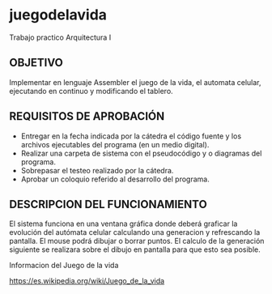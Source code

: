 # juegodelavida
Trabajo practico Arquitectura I


## OBJETIVO
Implementar en lenguaje Assembler el juego de la vida, el automata celular, ejecutando en continuo y modificando el tablero.


## REQUISITOS DE APROBACIÓN 
* Entregar en la fecha indicada por la cátedra el código fuente y los archivos ejecutables del programa (en un medio digital).
* Realizar una carpeta de sistema con el pseudocódigo y o diagramas del programa.
* Sobrepasar el testeo realizado por la cátedra.
* Aprobar un coloquio referido al desarrollo del programa.


## DESCRIPCION DEL FUNCIONAMIENTO
El sistema funciona en una ventana gráfica donde deberá graficar la evolución del autómata celular calculando una generacion y refrescando la pantalla.
El mouse podrá dibujar o borrar puntos. El calculo de la generación siguiente se realizara sobre el dibujo en pantalla para que esto sea posible.

Informacion del Juego de la vida

https://es.wikipedia.org/wiki/Juego_de_la_vida
